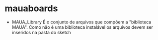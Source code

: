 # mauaboards

- MAUA_Library
 É o conjunto de arquivos que compõem a "biblioteca MAUA". Como não é uma biblioteca instalável os arquivos devem ser inseridos na pasta do sketch 
